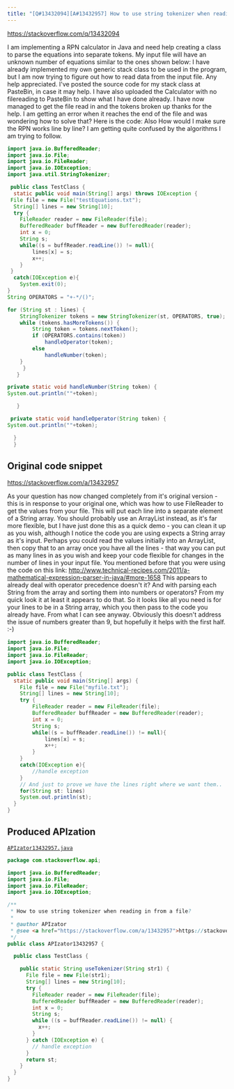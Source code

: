 ```yaml
---
title: "[Q#13432094][A#13432957] How to use string tokenizer when reading in from a file?"
---
```


https://stackoverflow.com/q/13432094

I am implementing a RPN calculator in Java and need help creating a class to parse the equations into separate tokens.
My input file will have an unknown number of equations similar to the ones shown below:
I have already implemented my own generic stack class to be used in the program, but I am now trying to figure out how to read data from the input file. Any help appreciated.
I've posted the source code for my stack class at PasteBin, in case it may help.
I have also uploaded the Calculator with no filereading to PasteBin to show what I have done already.
I have now managed to get the file read in and the tokens broken up thanks for the help. I am getting an error when it reaches the end of the file and was wondering how to solve that?
Here is the code:
Also How would I make sure the RPN works line by line? I am getting quite confused by the algorithms I am trying to follow.


```java
import java.io.BufferedReader;
import java.io.File;
import java.io.FileReader;
import java.io.IOException;
import java.util.StringTokenizer;

 public class TestClass {    
  static public void main(String[] args) throws IOException {
 File file = new File("testEquations.txt");
  String[] lines = new String[10];
  try {
    FileReader reader = new FileReader(file);
    BufferedReader buffReader = new BufferedReader(reader);
    int x = 0;
    String s;
    while((s = buffReader.readLine()) != null){
        lines[x] = s;
        x++;
    }
 }
  catch(IOException e){
    System.exit(0);
}
String OPERATORS = "+-*/()";

for (String st : lines) {
    StringTokenizer tokens = new StringTokenizer(st, OPERATORS, true);
    while (tokens.hasMoreTokens()) {
        String token = tokens.nextToken();
        if (OPERATORS.contains(token))
            handleOperator(token);
        else
            handleNumber(token);
    }
     }
   }

private static void handleNumber(String token) {
System.out.println(""+token);

   }

 private static void handleOperator(String token) {
System.out.println(""+token);

  }
  }
```


## Original code snippet

https://stackoverflow.com/a/13432957

As your question has now changed completely from it's original version - this is in response to your original one, which was how to use FileReader to get the values from your file.
This will put each line into a separate element of a String array.  You should probably use an ArrayList instead, as it's far more flexible, but I have just done this as a quick demo - you can clean it up as you wish, although I notice the code you are using expects a String array as it's input.  Perhaps you could read the values initially into an ArrayList, then copy that to an array once you have all the lines - that way you can put as many lines in as you wish and keep your code flexible for changes in the number of lines in your input file.
You mentioned before that you were using the code on this link:
http://www.technical-recipes.com/2011/a-mathematical-expression-parser-in-java/#more-1658
This appears to already deal with operator precedence doesn't it?  And with parsing each String from the array and sorting them into numbers or operators?  From my quick look it at least it appears to do that.
So it looks like all you need is for your lines to be in a String array, which you then pass to the code you already have.  From what I can see anyway.
Obviously this doesn't address the issue of numbers greater than 9, but hopefully it helps with the first half.
:-)

```java
import java.io.BufferedReader;
import java.io.File;
import java.io.FileReader;
import java.io.IOException;

public class TestClass {    
  static public void main(String[] args) {
    File file = new File("myfile.txt");
    String[] lines = new String[10];
    try {
        FileReader reader = new FileReader(file);
        BufferedReader buffReader = new BufferedReader(reader);
        int x = 0;
        String s;
        while((s = buffReader.readLine()) != null){
            lines[x] = s;
            x++;
        }
    }
    catch(IOException e){
        //handle exception
    }
    // And just to prove we have the lines right where we want them..
    for(String st: lines)
    System.out.println(st);
  }
}
```

## Produced APIzation

[`APIzator13432957.java`](/data/search/java/APIzator13432957.java)

```java
package com.stackoverflow.api;

import java.io.BufferedReader;
import java.io.File;
import java.io.FileReader;
import java.io.IOException;

/**
 * How to use string tokenizer when reading in from a file?
 *
 * @author APIzator
 * @see <a href="https://stackoverflow.com/a/13432957">https://stackoverflow.com/a/13432957</a>
 */
public class APIzator13432957 {

  public class TestClass {

    public static String useTokenizer(String str1) {
      File file = new File(str1);
      String[] lines = new String[10];
      try {
        FileReader reader = new FileReader(file);
        BufferedReader buffReader = new BufferedReader(reader);
        int x = 0;
        String s;
        while ((s = buffReader.readLine()) != null) {
          x++;
        }
      } catch (IOException e) {
        // handle exception
      }
      return st;
    }
  }
}
```
